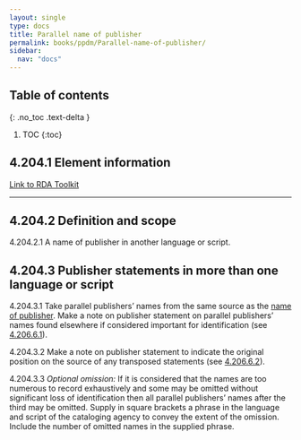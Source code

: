 ```yaml
---
layout: single
type: docs
title: Parallel name of publisher
permalink: books/ppdm/Parallel-name-of-publisher/
sidebar:
  nav: "docs"
---
```



## Table of contents
{: .no_toc .text-delta }

1. TOC
{:toc}

## 4.204.1 Element information

[Link to RDA Toolkit](https://beta.rdatoolkit.org/Content/Index?externalId=en-US_ala-5d433872-8c86-3bd2-8b6c-16f43bda686c)

---

## 4.204.2 Definition and scope

<a name="4.204.2.1">4.204.2.1</a> A name of publisher in another language or script.

## 4.204.3 Publisher statements in more than one language or script

<a name="4.204.3.1">4.204.3.1</a> Take parallel publishers’ names from the same source as the [name of publisher](/DCRMR/books/ppdm/Name-of-publisher). Make a note on publisher statement on parallel publishers’ names found elsewhere if considered important for identification (see [4.206.6.1](/DCRMR/books/ppdm/Note-on-publication-statement/#4.206.6.1)).

<a name="4.204.3.2">4.204.3.2</a> Make a note on publisher statement to indicate the original position on the source of any transposed statements (see [4.206.6.2](/DCRMR/books/ppdm/Note-on-publication-statement/#4.206.6.2)).

<a name="4.204.3.3">4.204.3.3</a> *Optional omission:* If it is considered that the names are too numerous to record exhaustively and some may be omitted without significant loss of identification then all parallel publishers’ names after the third may be omitted. Supply in square brackets a phrase in the language and script of the cataloging agency to convey the extent of the omission. Include the number of omitted names in the supplied phrase.
